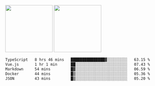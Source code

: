 <img src="https://github-readme-stats.vercel.app/api?username=Dream4ever&count_private=true&show_icons=true&theme=tokyonight" height="150" /> <img src="https://github-readme-stats.vercel.app/api/top-langs/?username=Dream4ever&count_private=true&show_icons=true&theme=tokyonight&langs_count=5&layout=compact" height="150" />

<!--START_SECTION:waka-->

```txt
TypeScript   8 hrs 46 mins   ███████████████▓░░░░░░░░░   63.15 %
Vue.js       1 hr 1 min      ██░░░░░░░░░░░░░░░░░░░░░░░   07.43 %
Markdown     54 mins         █▓░░░░░░░░░░░░░░░░░░░░░░░   06.59 %
Docker       44 mins         █▒░░░░░░░░░░░░░░░░░░░░░░░   05.36 %
JSON         43 mins         █▒░░░░░░░░░░░░░░░░░░░░░░░   05.20 %
```

<!--END_SECTION:waka-->
